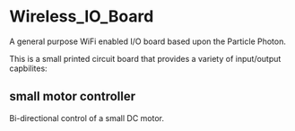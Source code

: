 # Wireless_IO_Board
 A general purpose WiFi enabled I/O board based upon the Particle Photon.

This is a small printed circuit board that provides a variety of input/output capbilites:

## small motor controller
Bi-directional control of a small DC motor.  

